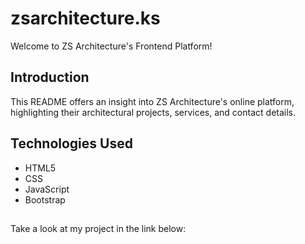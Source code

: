 # zsarchitecture.ks
Welcome to ZS Architecture's Frontend Platform!

## Introduction
This README offers an insight into ZS Architecture's online platform, highlighting their architectural projects, services, and contact details.

## Technologies Used
* HTML5
* CSS
* JavaScript
* Bootstrap

##
Take a look at my project in the link below:
